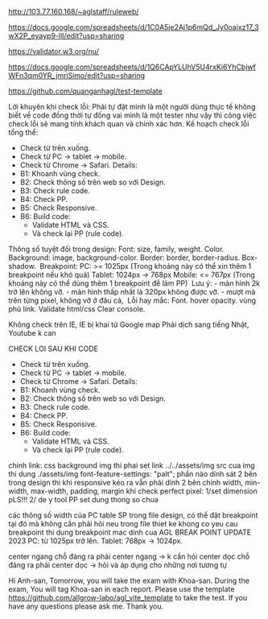 http://103.77.160.168/~aglstaff/ruleweb/

https://docs.google.com/spreadsheets/d/1C0A5je2Aj1p6mQd_Jy0oajxz17_3wX2P_eyayp9-llI/edit?usp=sharing

https://validator.w3.org/nu/

https://docs.google.com/spreadsheets/d/1Q6CApYLUhV5U4rxKi6YhCbjwfWFn3qm0YR_jmriSimo/edit?usp=sharing

https://github.com/quanganhagl/test-template

Lời khuyên khi check lỗi:
Phải tự đặt mình là một người dùng thực tế không biết về code đồng thời tự đống vai mình là một tester như vậy thì công việc check lỗi sẽ mang tính khách quan và chính xác hơn.
Kế hoạch check lỗi tổng thể:

- Check từ trên xuống.
- Check từ PC -> tablet -> mobile.
- Check từ Chrome -> Safari.
  Details:
- B1: Khoanh vùng check.
- B2: Check thông số trên web so với Design.
- B3: Check rule code.
- B4: Check PP.
- B5: Check Responsive.
- B6: Build code:
  - Validate HTML và CSS.
  - Và check lại PP (rule code).

Thông số tuyệt đối trong design:
Font: size, family, weight.
Color.
Background: image, background-color.
Border: border, border-radius.
Box-shadow.
​
Breakpoint:
PC: >= 1025px (Trong khoảng này có thể xin thêm 1 breakpoint nếu khó quá)
Tablet: 1024px -> 768px
Mobile: <= 767px (Trong khoảng này có thể dùng thêm 1 breakpoint để làm PP)
​
Lưu ý: - màn hình 2k trở lên không vỡ. - màn hình thấp nhất là 320px không được vỡ. - mượt mà trên từng pixel, không vỡ ở đâu cả,
​
Lỗi hay mắc:
Font.
hover opacity.
vùng phủ link.
Validate html/css
Clear console.

Không check trên IE, IE bị khai tử
Google map Phải dịch sang tiếng Nhật, Youtube k can

CHECK LOI SAU KHI CODE

- Check từ trên xuống.
- Check từ PC -> tablet -> mobile.
- Check từ Chrome -> Safari.
  Details:
- B1: Khoanh vùng check.
- B2: Check thông số trên web so với Design.
- B3: Check rule code.
- B4: Check PP.
- B5: Check Responsive.
- B6: Build code:
  - Validate HTML và CSS.
  - Và check lại PP (rule code).

chinh link: css background img thi phai set link ../../assets/img
src cua img thi dung ./assets/img
font-feature-settings: "palt";
phần nào dính sát 2 bên trong design thì khi responsive kéo ra vẫn phải dính 2 bên
chỉnh width, min-width, max-width, padding, margin
khi check perfect pixel:
1/set dimension pLS!!!
2/ de y tool PP set dung thong so chua

các thông số width của PC table SP trong file design, có thể đặt breakpoint tại đó mà không cần phải hỏi
neu trong file thiet ke khong co yeu cau breakpoint thi dung breakpoint mac dinh cua AGL
BREAK POINT UPDATE 2023
PC: từ 1025px trở lên.
Tablet: 768px -> 1024px.

center ngang chỗ đáng ra phải center ngang -> k cần hỏi
center dọc chỗ đáng ra phải center dọc -> hỏi và áp dụng cho những nơi tương tự

Hi Anh-san,
Tomorrow, you will take the exam with Khoa-san.
During the exam, You will tag Khoa-san in each report.
Please use the template https://github.com/allgrow-labo/agl_vite_template to take the test.
If you have any questions please ask me.
Thank you.
